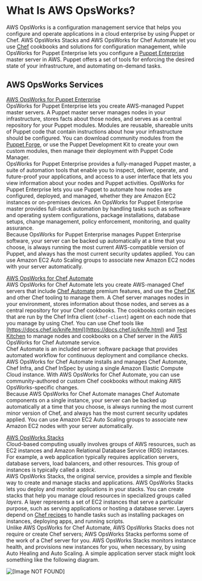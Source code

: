 # What Is AWS OpsWorks?<a name="welcome"></a>

AWS OpsWorks is a configuration management service that helps you configure and operate applications in a cloud enterprise by using Puppet or Chef\. AWS OpsWorks Stacks and AWS OpsWorks for Chef Automate let you use [Chef](https://www.chef.io) cookbooks and solutions for configuration management, while OpsWorks for Puppet Enterprise lets you configure a [Puppet Enterprise](https://puppet.com/products/puppet-enterprise) master server in AWS\. Puppet offers a set of tools for enforcing the desired state of your infrastructure, and automating on\-demand tasks\.

## AWS OpsWorks Services<a name="w4ab1b5b5"></a>

[AWS OpsWorks for Puppet Enterprise](welcome_opspup.md)  
OpsWorks for Puppet Enterprise lets you create AWS\-managed Puppet master servers\. A Puppet master server manages nodes in your infrastructure, stores facts about those nodes, and serves as a central repository for your Puppet modules\. Modules are reusable, shareable units of Puppet code that contain instructions about how your infrastructure should be configured\. You can download community modules from the [Puppet Forge](https://forge.puppet.com/), or use the Puppet Development Kit to create your own custom modules, then manage their deployment with Puppet Code Manager\.  
OpsWorks for Puppet Enterprise provides a fully\-managed Puppet master, a suite of automation tools that enable you to inspect, deliver, operate, and future\-proof your applications, and access to a user interface that lets you view information about your nodes and Puppet activities\. OpsWorks for Puppet Enterprise lets you use Puppet to automate how nodes are configured, deployed, and managed, whether they are Amazon EC2 instances or on\-premises devices\. An OpsWorks for Puppet Enterprise master provides full\-stack automation by handling tasks such as software and operating system configurations, package installations, database setups, change management, policy enforcement, monitoring, and quality assurance\.   
Because OpsWorks for Puppet Enterprise manages Puppet Enterprise software, your server can be backed up automatically at a time that you choose, is always running the most current AWS\-compatible version of Puppet, and always has the most current security updates applied\. You can use Amazon EC2 Auto Scaling groups to associate new Amazon EC2 nodes with your server automatically\.

[AWS OpsWorks for Chef Automate](welcome_opscm.md)  
AWS OpsWorks for Chef Automate lets you create AWS\-managed Chef servers that include [Chef Automate](https://www.chef.io/automate/) premium features, and use the [Chef DK](https://downloads.chef.io/chef-dk/) and other Chef tooling to manage them\. A Chef server manages nodes in your environment, stores information about those nodes, and serves as a central repository for your Chef cookbooks\. The cookbooks contain recipes that are run by the Chef Infra client \(`chef-client`\) agent on each node that you manage by using Chef\. You can use Chef tools like [https://docs.chef.io/knife.html](https://docs.chef.io/knife.html) and [Test Kitchen](http://kitchen.ci/) to manage nodes and cookbooks on a Chef server in the AWS OpsWorks for Chef Automate service\.  
Chef Automate is an included server software package that provides automated workflow for continuous deployment and compliance checks\. AWS OpsWorks for Chef Automate installs and manages Chef Automate, Chef Infra, and Chef InSpec by using a single Amazon Elastic Compute Cloud instance\. With AWS OpsWorks for Chef Automate, you can use community\-authored or custom Chef cookbooks without making AWS OpsWorks\-specific changes\.  
Because AWS OpsWorks for Chef Automate manages Chef Automate components on a single instance, your server can be backed up automatically at a time that you choose, is always running the most current minor version of Chef, and always has the most current security updates applied\. You can use Amazon EC2 Auto Scaling groups to associate new Amazon EC2 nodes with your server automatically\.

[AWS OpsWorks Stacks](welcome_classic.md)  
Cloud\-based computing usually involves groups of AWS resources, such as EC2 instances and Amazon Relational Database Service \(RDS\) instances\. For example, a web application typically requires application servers, database servers, load balancers, and other resources\. This group of instances is typically called a *stack*\.  
AWS OpsWorks Stacks, the original service, provides a simple and flexible way to create and manage stacks and applications\. AWS OpsWorks Stacks lets you deploy and monitor applications in your stacks\. You can create stacks that help you manage cloud resources in specialized groups called *layers*\. A layer represents a set of EC2 instances that serve a particular purpose, such as serving applications or hosting a database server\. Layers depend on [Chef recipes](http://docs.chef.io/recipes.html) to handle tasks such as installing packages on instances, deploying apps, and running scripts\.  
Unlike AWS OpsWorks for Chef Automate, AWS OpsWorks Stacks does not require or create Chef servers; AWS OpsWorks Stacks performs some of the work of a Chef server for you\. AWS OpsWorks Stacks monitors instance health, and provisions new instances for you, when necessary, by using Auto Healing and Auto Scaling\. A simple application server stack might look something like the following diagram\.  

![\[Image NOT FOUND\]](http://docs.aws.amazon.com/opsworks/latest/userguide/images/php_walkthrough_arch.png)